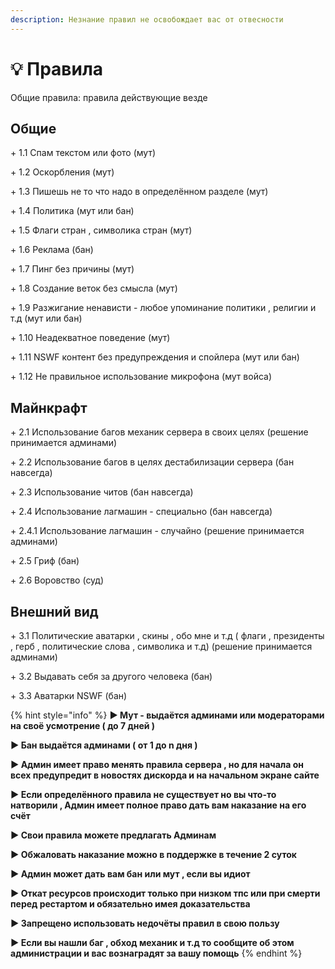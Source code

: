 ```yaml
---
description: Незнание правил не освобождает вас от отвесности
---
```


# 💡 Правила

Общие правила: правила действующие везде

## Общие&#x20;

\+ 1.1 Спам текстом или фото (мут)&#x20;

\+ 1.2 Оскорбления (мут)&#x20;

\+ 1.3 Пишешь не то что надо в определённом разделе (мут)

\+ 1.4 Политика (мут или бан)&#x20;

\+ 1.5 Флаги стран , символика стран (мут)&#x20;

\+ 1.6 Реклама (бан)

\+ 1.7 Пинг без причины (мут)

\+ 1.8 Создание веток без смысла (мут)

\+ 1.9 Разжигание ненависти - любое упоминание политики , религии и т.д (мут или бан)

\+ 1.10 Неадекватное поведение (мут)&#x20;

\+ 1.11 NSWF контент без предупреждения и спойлера (мут или бан)&#x20;

\+ 1.12 Не правильное использование микрофона (мут войса)

## Майнкрафт

\+ 2.1 Использование багов механик сервера в своих целях (решение принимается админами)&#x20;

\+ 2.2 Использование багов в целях дестабилизации сервера (бан навсегда)

\+ 2.3 Использование читов (бан навсегда)

\+ 2.4 Использование лагмашин - специально (бан навсегда)&#x20;

\+ 2.4.1 Использование лагмашин - случайно (решение принимается админами)&#x20;

\+ 2.5 Гриф (бан)&#x20;

\+ 2.6 Воровство (суд)

## Внешний вид

\+ 3.1 Политические аватарки , скины , обо мне и т.д ( флаги , президенты , герб , политические слова , символика и т.д) (решение принимается админами)

\+ 3.2 Выдавать себя за другого человека (бан)&#x20;

\+ 3.3 Аватарки NSWF (бан)

{% hint style="info" %}
**► Мут - выдаётся админами или модераторами на своё усмотрение ( до 7 дней )**

**► Бан выдаётся админами ( от 1 до n дня )**&#x20;

**► Админ имеет право менять правила сервера , но для начала он всех предупредит в новостях дискорда и на начальном экране сайте**

**► Если определённого правила не существует но вы что-то натворили , Админ имеет полное право дать вам наказание на его счёт**

**► Свои правила можете предлагать Админам**&#x20;

**► Обжаловать наказание можно в поддержке в течение 2 суток**&#x20;

**► Админ может дать вам бан или мут , если вы идиот**&#x20;

**► Откат ресурсов происходит только при низком тпс или при смерти перед рестартом и обязательно имея доказательства**&#x20;

**► Запрещено использовать недочёты правил в свою пользу**&#x20;

**► Если вы нашли баг , обход механик и т.д то сообщите об этом администрации и вас вознаградят за вашу помощь**
{% endhint %}
